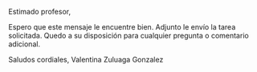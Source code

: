 Estimado profesor,

Espero que este mensaje le encuentre bien. Adjunto le envío la tarea solicitada. Quedo a su disposición para cualquier pregunta o comentario adicional.

Saludos cordiales,
Valentina Zuluaga Gonzalez

